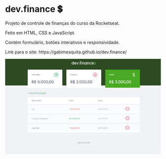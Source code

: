 # dev.finance 💲


<p>Projeto de controle de finanças do curso da Rocketseat.</p>


<p>Feito em HTML, CSS e JavaScript.</p> 
 
 
<p>Contém formulário, botões interativos e responsividade.</p>


<p>Link para o site: https://gabimesquita.github.io/dev.finance/</p>


<img src="dev.png">
 
